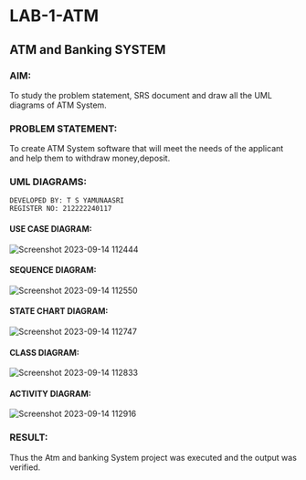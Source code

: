 # LAB-1-ATM
## ATM and Banking SYSTEM
### AIM: 
To study the problem statement, SRS document and draw all the UML diagrams of ATM
System.
### PROBLEM STATEMENT:
To create ATM System software that will meet the needs of the applicant and help them
to withdraw money,deposit.
### UML DIAGRAMS:
```
DEVELOPED BY: T S YAMUNAASRI
REGISTER NO: 212222240117
```
#### USE CASE DIAGRAM:
![Screenshot 2023-09-14 112444](https://github.com/Yamunaasri/LAB-1-ATM/assets/115707860/1e2b0120-384a-41ad-a3db-2ba458e40dc7)

#### SEQUENCE DIAGRAM:
![Screenshot 2023-09-14 112550](https://github.com/Yamunaasri/LAB-1-ATM/assets/115707860/e85ad06b-d80c-4c72-8488-cb7f3adf762c)

#### STATE CHART DIAGRAM:
![Screenshot 2023-09-14 112747](https://github.com/Yamunaasri/LAB-1-ATM/assets/115707860/d040ba50-6c11-468f-a2ff-5a12f0e9c966)

#### CLASS DIAGRAM:
![Screenshot 2023-09-14 112833](https://github.com/Yamunaasri/LAB-1-ATM/assets/115707860/fbabab5f-a71e-4aaa-b8f0-3d1996e627a9)

#### ACTIVITY DIAGRAM:
![Screenshot 2023-09-14 112916](https://github.com/Yamunaasri/LAB-1-ATM/assets/115707860/62ad702b-e668-4224-8ccd-598ecab0e419)


### RESULT: 
Thus the Atm and banking System project was executed and the output was verified.
